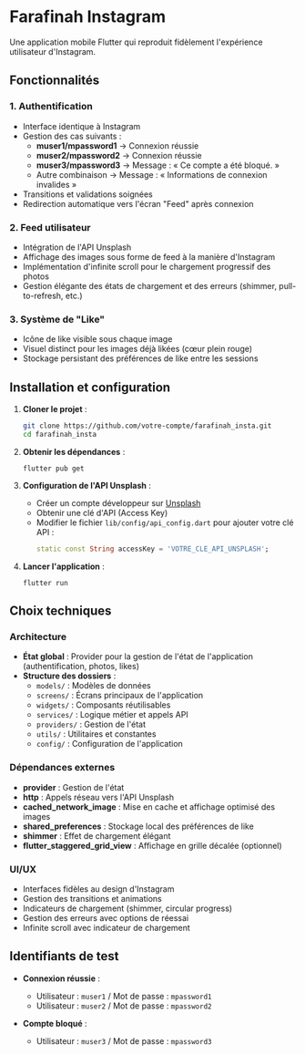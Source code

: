 # Farafinah Instagram

Une application mobile Flutter qui reproduit fidèlement l'expérience utilisateur d'Instagram.

## Fonctionnalités

### 1. Authentification

- Interface identique à Instagram
- Gestion des cas suivants :
  - **muser1/mpassword1** → Connexion réussie
  - **muser2/mpassword2** → Connexion réussie
  - **muser3/mpassword3** → Message : « Ce compte a été bloqué. »
  - Autre combinaison → Message : « Informations de connexion invalides »
- Transitions et validations soignées
- Redirection automatique vers l'écran "Feed" après connexion

### 2. Feed utilisateur

- Intégration de l'API Unsplash
- Affichage des images sous forme de feed à la manière d'Instagram
- Implémentation d'infinite scroll pour le chargement progressif des photos
- Gestion élégante des états de chargement et des erreurs (shimmer, pull-to-refresh, etc.)

### 3. Système de "Like"

- Icône de like visible sous chaque image
- Visuel distinct pour les images déjà likées (cœur plein rouge)
- Stockage persistant des préférences de like entre les sessions

## Installation et configuration

1. **Cloner le projet** :
   ```bash
   git clone https://github.com/votre-compte/farafinah_insta.git
   cd farafinah_insta
   ```

2. **Obtenir les dépendances** :
   ```
   flutter pub get
   ```

3. **Configuration de l'API Unsplash** :
   - Créer un compte développeur sur [Unsplash](https://unsplash.com/developers)
   - Obtenir une clé d'API (Access Key)
   - Modifier le fichier `lib/config/api_config.dart` pour ajouter votre clé API :
     ```dart
     static const String accessKey = 'VOTRE_CLE_API_UNSPLASH';
     ```

4. **Lancer l'application** :
   ```
   flutter run
   ```

## Choix techniques

### Architecture

- **État global** : Provider pour la gestion de l'état de l'application (authentification, photos, likes)
- **Structure des dossiers** :
  - `models/` : Modèles de données
  - `screens/` : Écrans principaux de l'application
  - `widgets/` : Composants réutilisables
  - `services/` : Logique métier et appels API
  - `providers/` : Gestion de l'état
  - `utils/` : Utilitaires et constantes
  - `config/` : Configuration de l'application

### Dépendances externes

- **provider** : Gestion de l'état
- **http** : Appels réseau vers l'API Unsplash
- **cached_network_image** : Mise en cache et affichage optimisé des images
- **shared_preferences** : Stockage local des préférences de like
- **shimmer** : Effet de chargement élégant
- **flutter_staggered_grid_view** : Affichage en grille décalée (optionnel)

### UI/UX

- Interfaces fidèles au design d'Instagram
- Gestion des transitions et animations
- Indicateurs de chargement (shimmer, circular progress)
- Gestion des erreurs avec options de réessai
- Infinite scroll avec indicateur de chargement

## Identifiants de test

- **Connexion réussie** :
  - Utilisateur : `muser1` / Mot de passe : `mpassword1`
  - Utilisateur : `muser2` / Mot de passe : `mpassword2`

- **Compte bloqué** :
  - Utilisateur : `muser3` / Mot de passe : `mpassword3`
